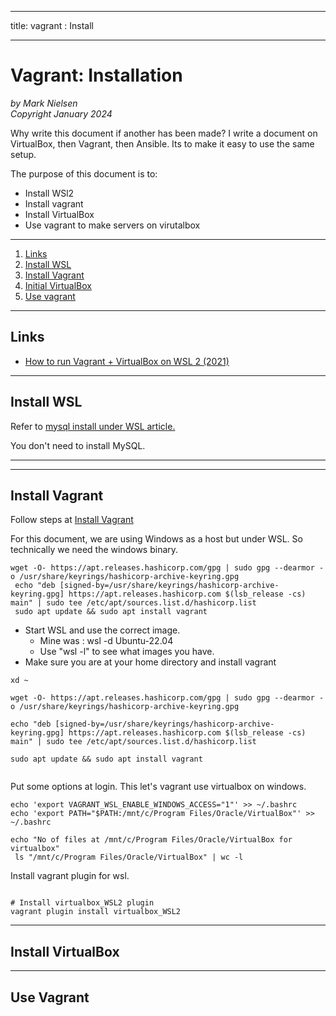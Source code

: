 
--------
title: vagrant : Install 

--------

# Vagrant: Installation

*by Mark Nielsen*  
*Copyright January 2024*

Why write this document if another has been made? I write a document on VirtualBox, then Vagrant,
then Ansible. Its to make it easy to use the same setup.

The purpose of this document is to:

* Install WSl2
* Install vagrant
* Install VirtualBox
* Use vagrant to make servers on virutalbox

---

1. [Links](#links)
2. [Install WSL](#w)
2. [Install Vagrant](#va)
3. [Initial VirtualBox](#vi)
4. [Use vagrant](#use)

* * *
<a name=links></a>Links
-----

* [How to run Vagrant + VirtualBox on WSL 2 (2021)](https://blog.thenets.org/how-to-run-vagrant-on-wsl-2/)


* * *
<a name=links></w>Install WSL
-----
Refer to [mysql install under WSL article.](https://github.com/vikingdata/articles/blob/main/databases/mysql/MySQL_under_wsl2.md#wsl2)

You don't need to install MySQL. 



---

* * *
<a name=va></a>Install Vagrant
-----

Follow steps at [Install Vagrant](https://developer.hashicorp.com/vagrant/install)

For this document, we are using Windows as a host but under WSL. So technically we need the windows binary.

```
wget -O- https://apt.releases.hashicorp.com/gpg | sudo gpg --dearmor -o /usr/share/keyrings/hashicorp-archive-keyring.gpg
 echo "deb [signed-by=/usr/share/keyrings/hashicorp-archive-keyring.gpg] https://apt.releases.hashicorp.com $(lsb_release -cs) main" | sudo tee /etc/apt/sources.list.d/hashicorp.list
 sudo apt update && sudo apt install vagrant

```

* Start WSL and use the correct image.
   * Mine was : wsl -d Ubuntu-22.04
   * Use "wsl -l" to see what images you have.
* Make sure you are at your home directory and install vagrant


```
xd ~

wget -O- https://apt.releases.hashicorp.com/gpg | sudo gpg --dearmor -o /usr/share/keyrings/hashicorp-archive-keyring.gpg

echo "deb [signed-by=/usr/share/keyrings/hashicorp-archive-keyring.gpg] https://apt.releases.hashicorp.com $(lsb_release -cs) main" | sudo tee /etc/apt/sources.list.d/hashicorp.list

sudo apt update && sudo apt install vagrant
 

```

Put some options at login. This let's vagrant use virtualbox on windows. 

```
echo 'export VAGRANT_WSL_ENABLE_WINDOWS_ACCESS="1"' >> ~/.bashrc
echo 'export PATH="$PATH:/mnt/c/Program Files/Oracle/VirtualBox"' >> ~/.bashrc

echo "No of files at /mnt/c/Program Files/Oracle/VirtualBox for virtualbox"
 ls "/mnt/c/Program Files/Oracle/VirtualBox" | wc -l

```

Install vagrant plugin for wsl.

```

# Install virtualbox_WSL2 plugin
vagrant plugin install virtualbox_WSL2
```


* * *
<a name=vi></a>Install VirtualBox
-----



* * *
<a name=use></a>Use Vagrant
-----


